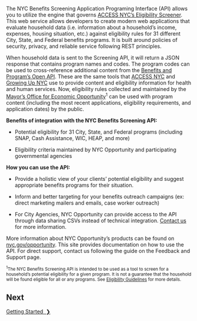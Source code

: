 The NYC Benefits Screening Application Programing Interface (API) allows you to utilize the engine that governs [ACCESS NYC’s Eligibility Screener](https://access.nyc.gov/eligibility/). This web service allows developers to create modern web applications that evaluate household data (i.e. information about a household’s income, expenses, housing situation, etc.) against eligibility rules for 31 different City, State, and Federal benefits programs. It is built around policies of security, privacy, and reliable service following REST principles.

When household data is sent to the Screening API, it will return a JSON response that contains program names and codes. The program codes can be used to cross-reference additional content from the [Benefits and Program’s Open API](https://data.cityofnewyork.us/Social-Services/Benefits-and-Programs-API/2j8u-wtju). These are the same tools that [ACCESS NYC](http://nyc.gov/accessnyc) and [Growing Up NYC](http://nyc.gov/growingupnyc) use to provide content and eligibility information for health and human services.   Now, eligibility rules collected and maintained by the [Mayor’s Office for Economic Opportunity](http://nyc.gov/opportunity)<sup>1</sup> can be used with program content (including the most recent applications, eligibility requirements, and application dates) by the public.

**Benefits of integration with the NYC Benefits Screening API:**

* Potential eligibility for 31 City, State, and Federal programs (including SNAP, Cash Assistance, WIC, HEAP, and more)

* Eligibility criteria maintained by NYC Opportunity and participating governmental agencies

**How you can use the API:**

* Provide a holistic view of your clients’ potential eligibility and suggest appropriate benefits programs for their situation.

* Inform and better targeting for your benefits outreach campaigns (ex: direct marketing mailers and emails, case worker outreach)

* For City Agencies, NYC Opportunity can provide access to the API through data sharing CSVs instead of technical integration.  [Contact us](mailto:screeningapi@nycopportunity.nyc.gov) for more information.

More information about NYC Opportunity’s products can be found on [nyc.gov/opportunity](http://nyc.gov/opportunity). This site provides documentation on how to use the API. For direct support, contact us following the guide on the Feedback and Support page.

<small><sup>1</sup>The NYC Benefits Screening API is intended to be used as a tool to screen for a household’s potential eligibility for a given program. It is not a guarantee that the household will be found eligible for all or any programs. See [Eligibility Guidelines](eligibility-guidelines) for more details.</small>

## Next

<a href="getting-started" title="Getting Started" class="btn color-secondary-button">Getting Started&nbsp;&nbsp;❯</a>

